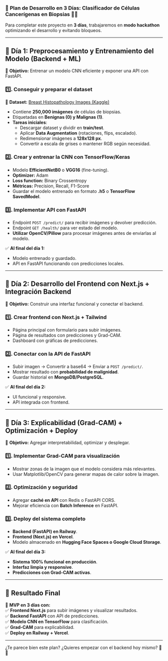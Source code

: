 ### 🚀 **Plan de Desarrollo en 3 Días: Clasificador de Células Cancerígenas en Biopsias** 🧫🔬  

Para completar este proyecto en **3 días**, trabajaremos en **modo hackathon** optimizando el desarrollo y evitando bloqueos.  

---

## **📅 Día 1: Preprocesamiento y Entrenamiento del Modelo (Backend + ML)**
🎯 **Objetivo:** Entrenar un modelo CNN eficiente y exponer una API con FastAPI.  

### **1️⃣. Conseguir y preparar el dataset**  
📌 **Dataset:** [Breast Histopathology Images (Kaggle)](https://www.kaggle.com/datasets/paultimothymooney/breast-histopathology-images)  
- Contiene **250,000 imágenes** de células de biopsias.  
- Etiquetadas en **Benignas (0) y Malignas (1)**.  
- **Tareas iniciales**:
  - Descargar dataset y dividir en **train/test**.  
  - Aplicar **Data Augmentation** (rotaciones, flips, escalado).  
  - Redimensionar imágenes a **128x128 px**.  
  - Convertir a escala de grises o mantener RGB según necesidad.  

### **2️⃣. Crear y entrenar la CNN con TensorFlow/Keras**  
- Modelo **EfficientNetB0** o **VGG16** (fine-tuning).  
- **Optimizer:** Adam  
- **Loss function:** Binary Crossentropy  
- **Métricas:** Precision, Recall, F1-Score  
- Guardar el modelo entrenado en formato **.h5** o **TensorFlow SavedModel**.  

### **3️⃣. Implementar API con FastAPI**  
- Endpoint `POST /predict/` para recibir imágenes y devolver predicción.  
- Endpoint `GET /health/` para ver estado del modelo.  
- **Utilizar OpenCV/Pillow** para procesar imágenes antes de enviarlas al modelo.  

✅ **Al final del día 1:**  
- Modelo entrenado y guardado.  
- API en FastAPI funcionando con predicciones locales.  

---

## **📅 Día 2: Desarrollo del Frontend con Next.js + Integración Backend**
🎯 **Objetivo:** Construir una interfaz funcional y conectar el backend.  

### **1️⃣. Crear frontend con Next.js + Tailwind**  
- Página principal con formulario para subir imágenes.  
- Página de resultados con predicciones y Grad-CAM.  
- Dashboard con gráficas de predicciones.  

### **2️⃣. Conectar con la API de FastAPI**  
- Subir imagen → Convertir a base64 → Enviar a `POST /predict/`.  
- Mostrar resultado con **probabilidad de malignidad**.  
- Guardar historial en **MongoDB/PostgreSQL**.  

✅ **Al final del día 2:**  
- UI funcional y responsive.  
- API integrada con frontend.  

---

## **📅 Día 3: Explicabilidad (Grad-CAM) + Optimización + Deploy**
🎯 **Objetivo:** Agregar interpretabilidad, optimizar y desplegar.  

### **1️⃣. Implementar Grad-CAM para visualización**  
- Mostrar zonas de la imagen que el modelo considera más relevantes.  
- Usar Matplotlib/OpenCV para generar mapas de calor sobre la imagen.  

### **2️⃣. Optimización y seguridad**  
- Agregar **caché en API** con Redis o FastAPI CORS.  
- Mejorar eficiencia con **Batch Inference** en FastAPI.  

### **3️⃣. Deploy del sistema completo**  
- **Backend (FastAPI) en Railway**.  
- **Frontend (Next.js) en Vercel**.  
- Modelo almacenado en **Hugging Face Spaces o Google Cloud Storage**.  

✅ **Al final del día 3:**  
- **Sistema 100% funcional en producción**.  
- **Interfaz limpia y responsive**.  
- **Predicciones con Grad-CAM activas**.  

---

## **🚀 Resultado Final**  
🎯 **MVP en 3 días con:**  
✅ **Frontend Next.js** para subir imágenes y visualizar resultados.  
✅ **Backend FastAPI** con API de predicciones.  
✅ **Modelo CNN en TensorFlow** para clasificación.  
✅ **Grad-CAM** para explicabilidad.  
✅ **Deploy en Railway + Vercel**.  

---

¿Te parece bien este plan? ¿Quieres empezar con el backend hoy mismo? 🚀🔥